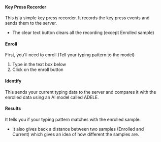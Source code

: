 #### Key Press Recorder

This is a simple key press recorder. It records the key press events and sends them to the server.
- The clear text button clears all the recording (except Enrolled sample)

#### Enroll

First, you'll need to enroll (Tell your typing pattern to the model)
1. Type in the text box below
2. Click on the enroll button

#### Identify

This sends your current typing data to the server and compares it with the enrolled data using an AI model called ADELE.

#### Results

It tells you if your typing pattern matches with the enrolled sample.
- It also gives back a distance between two samples (Enrolled and Current) which gives an idea of how different the samples are.
